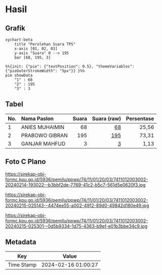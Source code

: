 # Hasil

## Grafik

```mermaid
xychart-beta
    title "Perolehan Suara TPS"
    x-axis [01, 02, 03]
    y-axis "Suara" 0 --> 195
    bar [68, 195, 3]
```

```mermaid
%%{init: {"pie": {"textPosition": 0.5}, "themeVariables": {"pieOuterStrokeWidth": "5px"}} }%%
pie showData
    "1" : 68
    "2" : 195
    "3" : 3
```

## Tabel

| No. | Nama Paslon    | Suara | Suara (raw) | Persentase |
|:--- |:-------------- | -----:| -----------:| ----------:|
| 1   | ANIES MUHAIMIN | 68    | [68][p-1]   | 25,56      |
| 2   | PRABOWO GIBRAN | 195   | [195][p-2]  | 73,31      |
| 3   | GANJAR MAHFUD  | 3     | [3][p-3]    | 1,13       |


[p-1]: https://github.com/gigit-pemilu/pemilu-2024-74-sulawesi-tenggara/blob/main/pilpres/hitung-suara/sub/74-sulawesi-tenggara/sub/11-kolaka-timur/sub/01-tirawuta/sub/2003-poni-poniki/sub/002-tps/sub/paslon-1.txt
[p-2]: https://github.com/gigit-pemilu/pemilu-2024-74-sulawesi-tenggara/blob/main/pilpres/hitung-suara/sub/74-sulawesi-tenggara/sub/11-kolaka-timur/sub/01-tirawuta/sub/2003-poni-poniki/sub/002-tps/sub/paslon-2.txt
[p-3]: https://github.com/gigit-pemilu/pemilu-2024-74-sulawesi-tenggara/blob/main/pilpres/hitung-suara/sub/74-sulawesi-tenggara/sub/11-kolaka-timur/sub/01-tirawuta/sub/2003-poni-poniki/sub/002-tps/sub/paslon-3.txt

## Foto C Plano

https://sirekap-obj-formc.kpu.go.id/5936/pemilu/ppwp/74/11/01/20/03/7411012003002-20240214-193022--b3bbf2de-7769-41c2-b5c7-561d5e0620f3.jpg

https://sirekap-obj-formc.kpu.go.id/5936/pemilu/ppwp/74/11/01/20/03/7411012003002-20240215-025143--4474ee55-a002-4912-89d0-49842d180e49.jpg

https://sirekap-obj-formc.kpu.go.id/5936/pemilu/ppwp/74/11/01/20/03/7411012003002-20240215-025301--0d5b9334-1d75-4363-b9ef-e01b3bbe34c9.jpg


## Metadata

| Key        | Value               |
| ---------- | ------------------- |
| Time Stamp | 2024-02-16 01:00:27 |



